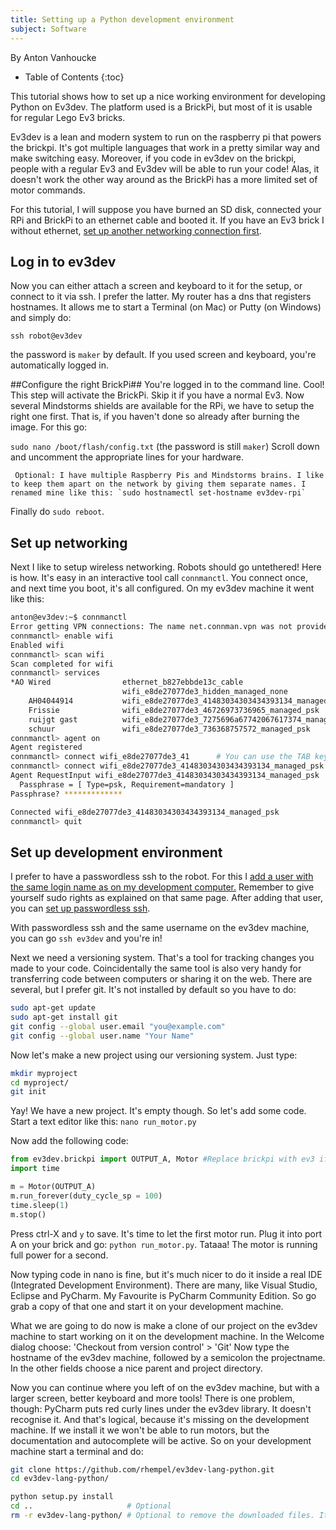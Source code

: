```yaml
---
title: Setting up a Python development environment
subject: Software
---
```

By Anton Vanhoucke

* Table of Contents
{:toc}

This tutorial shows how to set up a nice working environment for developing Python on Ev3dev. The platform used is a BrickPi, but most of it is usable for regular Lego Ev3 bricks.

Ev3dev is a lean and modern system to run on the raspberry pi that powers the brickpi. It's got multiple languages that work in a pretty similar way and make switching easy. Moreover, if you code in ev3dev on the brickpi, people with a regular Ev3 and Ev3dev will be able to run your code! Alas, it doesn't work the other way around as the BrickPi has a more limited set of motor commands.

For this tutorial, I will suppose you have burned an SD disk, connected your RPi and BrickPi to an ethernet cable and booted it. If you have an Ev3 brick I without ethernet, [set up another networking connection first]().

## Log in to ev3dev ##
Now you can either attach a screen and keyboard to it for the setup, or connect to it via ssh. I prefer the latter. My router has a dns that registers hostnames. It allows me to start a Terminal (on Mac) or Putty (on Windows) and simply do:

`ssh robot@ev3dev`

the password is `maker` by default. If you used screen and keyboard, you're automatically logged in.

##Configure the right BrickPi##
You're logged in to the command line. Cool! This step will activate the BrickPi. Skip it if you have a normal Ev3. Now several Mindstorms shields are available for the RPi, we have to setup the right one first. That is, if you haven't done so already after burning the image. For this go:

`sudo nano /boot/flash/config.txt` (the password is still `maker`)
Scroll down and uncomment the appropriate lines for your hardware.

     Optional: I have multiple Raspberry Pis and Mindstorms brains. I like to keep them apart on the network by giving them separate names. I renamed mine like this: `sudo hostnamectl set-hostname ev3dev-rpi`

Finally do `sudo reboot`.

## Set up networking ##
Next I like to setup wireless networking. Robots should go untethered! Here is how. It's easy in an interactive tool call `connmanctl`. You connect once, and next time you boot, it's all configured. On my ev3dev machine it went like this:

~~~ sh
anton@ev3dev:~$ connmanctl
Error getting VPN connections: The name net.connman.vpn was not provided by any
connmanctl> enable wifi
Enabled wifi
connmanctl> scan wifi
Scan completed for wifi
connmanctl> services
*AO Wired                ethernet_b827ebbde13c_cable
                         wifi_e8de27077de3_hidden_managed_none
    AH04044914           wifi_e8de27077de3_41483034303434393134_managed_psk
    Frissie              wifi_e8de27077de3_46726973736965_managed_psk
    ruijgt gast          wifi_e8de27077de3_7275696a67742067617374_managed_psk
    schuur               wifi_e8de27077de3_736368757572_managed_psk
connmanctl> agent on
Agent registered
connmanctl> connect wifi_e8de27077de3_41      # You can use the TAB key at this point to autocomplete the name
connmanctl> connect wifi_e8de27077de3_41483034303434393134_managed_psk
Agent RequestInput wifi_e8de27077de3_41483034303434393134_managed_psk
  Passphrase = [ Type=psk, Requirement=mandatory ]
Passphrase? *************

Connected wifi_e8de27077de3_41483034303434393134_managed_psk
connmanctl> quit
~~~


## Set up development environment ##
I prefer to have a passwordless ssh to the robot. For this I [add a user with the same login name as on my development computer.](https://www.raspberrypi.org/documentation/linux/usage/users.md) Remember to give yourself sudo rights as explained on that same page.
After adding that user, you can [set up passwordless ssh](https://www.raspberrypi.org/documentation/remote-access/ssh/passwordless.md).

With passwordless ssh and the same username on the ev3dev machine, you can go `ssh ev3dev` and you're in!

Next we need a versioning system. That's a tool for tracking changes you made to your code. Coincidentally the same tool is also very handy for transferring code between computers or sharing it on the web. There are several, but I prefer git. It's not installed by default so you have to do:
~~~ sh
sudo apt-get update
sudo apt-get install git
git config --global user.email "you@example.com"
git config --global user.name "Your Name"
~~~

Now let's make a new project using our versioning system. Just type:
~~~ sh
mkdir myproject
cd myproject/
git init
~~~

Yay! We have a new project. It's empty though. So let's add some code. Start a text editor like this:
`nano run_motor.py`


Now add the following code:
~~~ python
from ev3dev.brickpi import OUTPUT_A, Motor #Replace brickpi with ev3 if you use that.
import time

m = Motor(OUTPUT_A)
m.run_forever(duty_cycle_sp = 100)
time.sleep(1)
m.stop()
~~~

Press ctrl-X and `y` to save. It's time to let the first motor run. Plug it into port A on your brick and go: `python run_motor.py`. Tataaa! The motor is running full power for a second.

Now typing code in nano is fine, but it's much nicer to do it inside a real IDE (Integrated Development Environment). There are many, like Visual Studio, Eclipse and PyCharm. My Favourite is PyCharm Community Edition. So go grab a copy of that one and start it on your development machine.

What we are going to do now is make a clone of our project on the ev3dev machine to start working on it on the development machine.
In the Welcome dialog choose: 'Checkout from version control' > 'Git'
Now type the hostname of the ev3dev machine, followed by a semicolon the projectname. In the other fields choose a nice parent and project directory.

Now you can continue where you left of on the ev3dev machine, but with a larger screen, better keyboard and more tools! There is one problem, though: PyCharm puts red curly lines under the ev3dev library. It doesn't recognise it. And that's logical, because it's missing on the development machine. If we install it we won't be able to run motors, but the documentation and autocomplete will be active. So on your development machine start a terminal and do:

~~~ bash
git clone https://github.com/rhempel/ev3dev-lang-python.git
cd ev3dev-lang-python/

python setup.py install
cd ..                     # Optional
rm -r ev3dev-lang-python/ # Optional to remove the downloaded files. It's installed now anyway.

~~~
